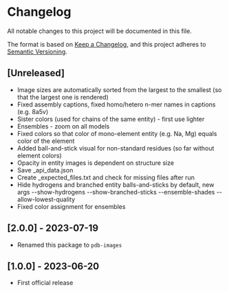 # Changelog

All notable changes to this project will be documented in this file.

The format is based on [Keep a Changelog](https://keepachangelog.com/en/1.0.0/),
and this project adheres to [Semantic Versioning](https://semver.org/spec/v2.0.0.html).

## [Unreleased]

- Image sizes are automatically sorted from the largest to the smallest (so that the largest one is rendered)
- Fixed assembly captions, fixed homo/hetero n-mer names in captions (e.g. 8a5v)
- Sister colors (used for chains of the same entity) - first use lighter
- Ensembles - zoom on all models
- Fixed colors so that color of mono-element entity (e.g. Na, Mg) equals color of the element
- Added ball-and-stick visual for non-standard residues (so far without element colors)
- Opacity in entity images is dependent on structure size
- Save _api_data.json
- Create _expected_files.txt and check for missing files after run
- Hide hydrogens and branched entity balls-and-sticks by default, new args --show-hydrogens --show-branched-sticks --ensemble-shades --allow-lowest-quality
- Fixed color assignment for ensembles

## [2.0.0] - 2023-07-19

- Renamed this package to `pdb-images`

## [1.0.0] - 2023-06-20

- First official release
